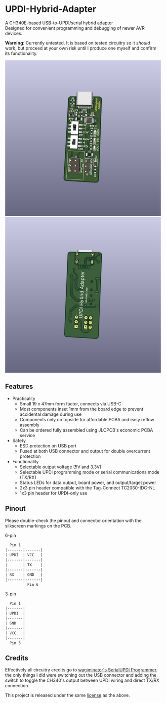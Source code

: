 # UPDI-Hybrid-Adapter

A CH340E-based USB-to-UPDI/serial hybrid adapter  
Designed for convenient programming and debugging of newer AVR devices.

**Warning:** Currently untested.
It is based on tested circuitry so it *should* work, but proceed at your own risk until I produce one myself and confirm its functionality.

![Render front](https://raw.githubusercontent.com/ai03-2725/UPDI-Hybrid-Adapter/main/resources/front.jpg)
![Render back](https://raw.githubusercontent.com/ai03-2725/UPDI-Hybrid-Adapter/main/resources/back.jpg)

## Features

- Practicality 
  - Small 19 x 47mm form factor, connects via USB-C
  - Most components inset 1mm from the board edge to prevent accidental damage during use
  - Components only on topside for affordable PCBA and easy reflow assembly
  - Can be ordered fully assembled using JLCPCB's economic PCBA service
- Safety
  - ESD protection on USB port
  - Fused at both USB connector and output for double overcurrent protection
- Functionality
  - Selectable output voltage (5V and 3.3V)
  - Selectable UPDI programming mode or serial communications mode (TX/RX)
  - Status LEDs for data output, board power, and output/target power
  - 2x3 pin header compatible with the Tag-Connect TC2030-IDC-NL
  - 1x3 pin header for UPDI-only use


## Pinout

Please double-check the pinout and connector orientation with the silkscreen markings on the PCB.

6-pin
```
  Pin 1
|-------|-------|
| UPDI  | VCC   |
|-------|-------|
|       | TX    |
|-------|-------|
| RX    | GND   |
|-------|-------|
          Pin 6
```

3-pin
```
  Pin 1
|-------|
| UPDI  |
|-------|
| GND   |
|-------|
| VCC   |
|-------|
  Pin 3
```


## Credits

Effectively all circuitry credits go to [wagiminator's SerialUPDI Programmer](https://github.com/wagiminator/AVR-Programmer/tree/master/SerialUPDI_Programmer); the only things I did were switching out the USB connector and adding the switch to toggle the CH340's output between UPDI wiring and direct TX/RX connection.  

This project is released under the same [license](https://github.com/ai03-2725/UPDI-Hybrid-Adapter/blob/main/LICENSE) as the above.  



